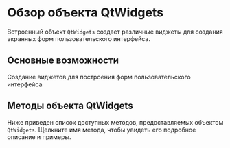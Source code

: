 # Обзор объекта QtWidgets
Встроенный объект `QtWidgets` создает различные виджеты для создания экранных форм пользовательского интерфейса.

## Основные возможности
Создание виджетов для построения форм пользовательского интерфейса

## Методы объекта QtWidgets
Ниже приведен список доступных методов, предоставляемых объектом `QtWidgets`. Щелкните имя метода, чтобы увидеть его подробное описание и примеры.

